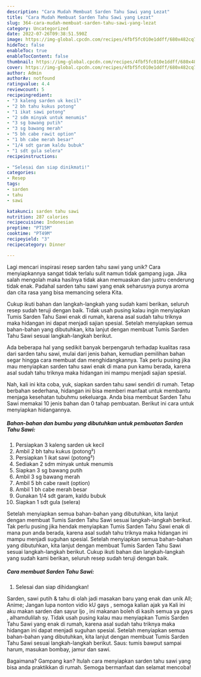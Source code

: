 ```yaml
---
description: "Cara Mudah Membuat Sarden Tahu Sawi yang Lezat"
title: "Cara Mudah Membuat Sarden Tahu Sawi yang Lezat"
slug: 364-cara-mudah-membuat-sarden-tahu-sawi-yang-lezat
category: Uncategorized
date: 2022-07-26T09:38:51.590Z
image: https://img-global.cpcdn.com/recipes/4fbf5fc010e1ddff/680x482cq70/sarden-tahu-sawi-foto-resep-utama.jpg
hideToc: false
enableToc: true
enableTocContent: false
thumbnail: https://img-global.cpcdn.com/recipes/4fbf5fc010e1ddff/680x482cq70/sarden-tahu-sawi-foto-resep-utama.jpg
cover: https://img-global.cpcdn.com/recipes/4fbf5fc010e1ddff/680x482cq70/sarden-tahu-sawi-foto-resep-utama.jpg
author: Admin
authorAv: notfound
ratingvalue: 4.4
reviewcount: 5
recipeingredient:
- "3 kaleng sarden uk kecil"
- "2 bh tahu kukus potong"
- "1 ikat sawi potong"
- "2 sdm minyak untuk menumis"
- "3 sg bawang putih"
- "3 sg bawang merah"
- "5 bh cabe rawit option"
- "1 bh cabe merah besar"
- "1/4 sdt garam kaldu bubuk"
- "1 sdt gula selera"
recipeinstructions:

- "Selesai dan siap dinikmati!"
categories:
- Resep
tags:
- sarden
- tahu
- sawi

katakunci: sarden tahu sawi 
nutrition: 287 calories
recipecuisine: Indonesian
preptime: "PT15M"
cooktime: "PT49M"
recipeyield: "3"
recipecategory: Dinner

---
```





Lagi mencari inspirasi resep sarden tahu sawi yang unik? Cara menyiapkannya sangat tidak terlalu sulit namun tidak gampang juga. Jika salah mengolah maka hasilnya tidak akan memuaskan dan justru cenderung tidak enak. Padahal sarden tahu sawi yang enak seharusnya punya aroma dan cita rasa yang bisa memancing selera Kita.





Cukup ikuti bahan dan langkah-langkah yang sudah kami berikan, seluruh resep sudah teruji dengan baik. Tidak usah pusing kalau ingin menyiapkan Tumis Sarden Tahu Sawi enak di rumah, karena asal sudah tahu triknya maka hidangan ini dapat menjadi sajian spesial. Setelah menyiapkan semua bahan-bahan yang dibutuhkan, kita lanjut dengan membuat Tumis Sarden Tahu Sawi sesuai langkah-langkah berikut.

Ada beberapa hal yang sedikit banyak berpengaruh terhadap kualitas rasa dari sarden tahu sawi, mulai dari jenis bahan, kemudian pemilihan bahan segar hingga cara membuat dan menghidangkannya. Tak perlu pusing jika mau menyiapkan sarden tahu sawi enak di mana pun kamu berada, karena asal sudah tahu triknya maka hidangan ini mampu menjadi sajian spesial.






Nah, kali ini kita coba, yuk, siapkan sarden tahu sawi sendiri di rumah. Tetap berbahan sederhana, hidangan ini bisa memberi manfaat untuk membantu menjaga kesehatan tubuhmu sekeluarga. Anda bisa membuat Sarden Tahu Sawi memakai 10 jenis bahan dan 0 tahap pembuatan. Berikut ini cara untuk menyiapkan hidangannya.

<!--inarticleads1-->

##### Bahan-bahan dan bumbu yang dibutuhkan untuk pembuatan Sarden Tahu Sawi:

1. Persiapkan 3 kaleng sarden uk kecil
1. Ambil 2 bh tahu kukus (potong²)
1. Persiapkan 1 ikat sawi (potong²)
1. Sediakan 2 sdm minyak untuk menumis
1. Siapkan 3 sg bawang putih
1. Ambil 3 sg bawang merah
1. Ambil 5 bh cabe rawit (option)
1. Ambil 1 bh cabe merah besar
1. Gunakan 1/4 sdt garam, kaldu bubuk
1. Siapkan 1 sdt gula (selera)


Setelah menyiapkan semua bahan-bahan yang dibutuhkan, kita lanjut dengan membuat Tumis Sarden Tahu Sawi sesuai langkah-langkah berikut. Tak perlu pusing jika hendak menyiapkan Tumis Sarden Tahu Sawi enak di mana pun anda berada, karena asal sudah tahu triknya maka hidangan ini mampu menjadi suguhan spesial. Setelah menyiapkan semua bahan-bahan yang dibutuhkan, kita lanjut dengan membuat Tumis Sarden Tahu Sawi sesuai langkah-langkah berikut. Cukup ikuti bahan dan langkah-langkah yang sudah kami berikan, seluruh resep sudah teruji dengan baik. 

<!--inarticleads2-->

##### Cara membuat Sarden Tahu Sawi:


1. Selesai dan siap dihidangkan!

Sarden, sawi putih &amp; tahu di olah jadi masakan baru yang enak dan unik All; Anime; Jangan lupa nonton vidio kU gays , semoga kalian ajak ya Kali ini aku makan sarden dan sayur Ijo , ini makanan boleh di kasih semua ya gays , alhamdulilah sy. Tidak usah pusing kalau mau menyiapkan Tumis Sarden Tahu Sawi yang enak di rumah, karena asal sudah tahu triknya maka hidangan ini dapat menjadi suguhan spesial. Setelah menyiapkan semua bahan-bahan yang dibutuhkan, kita lanjut dengan membuat Tumis Sarden Tahu Sawi sesuai langkah-langkah berikut. Saus: tumis bawput sampai harum, masukan bombay, jamur dan sawi. 

Bagaimana? Gampang kan? Itulah cara menyiapkan sarden tahu sawi yang bisa anda praktikkan di rumah. Semoga bermanfaat dan selamat mencoba!
